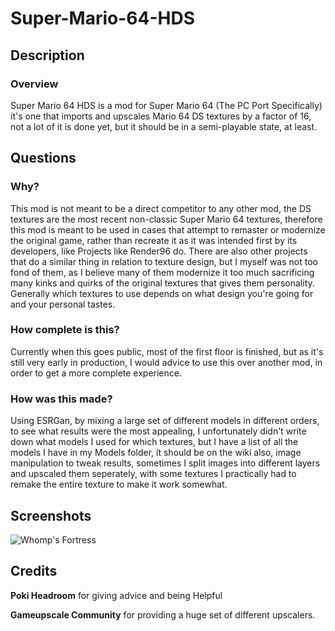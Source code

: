 # Super-Mario-64-HDS
## Description
### Overview
Super Mario 64 HDS is a mod for Super Mario 64 (The PC Port Specifically) it's one that imports and upscales Mario 64 DS textures by a factor of 16, not a lot of it is done yet, but it should be in a semi-playable state, at least.
## Questions
### Why?
This mod is not meant to be a direct competitor to any other mod, the DS textures are the most recent non-classic Super Mario 64 textures, therefore this mod is meant to be used in cases that attempt to remaster or modernize the original game, rather than recreate it as it was intended first by its developers, like Projects like Render96 do.
There are also other projects that do a similar thing in relation to texture design, but I myself was not too fond of them, as I believe many of them modernize it too much sacrificing many kinks and quirks of the original textures that gives them personality.
Generally which textures to use depends on what design you're going for and your personal tastes.
### How complete is this?
Currently when this goes public, most of the first floor is finished, but as it's still very early in production, I would advice to use this over another mod, in order to get a more complete experience.
### How was this made?
Using ESRGan, by mixing a large set of different models in different orders, to see what results were the most appealing, I unfortunately didn't write down what models I used for which textures, but I have a list of all the models I have in my Models folder, it should be on the wiki
also, image manipulation to tweak results, sometimes I split images into different layers and upscaled them seperately, with some textures I practically had to remake the entire texture to make it work somewhat.
## Screenshots
![Whomp's Fortress](https://i.imgur.com/A7XoYhE.png)
## Credits
**Poki Headroom** for giving advice and being Helpful

**Gameupscale Community** for providing a huge set of different upscalers.
